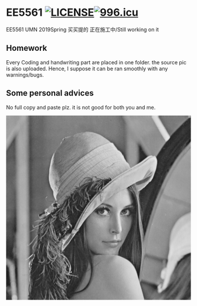 # EE5561 [![LICENSE](https://img.shields.io/badge/license-Anti%20996-blue.svg)](https://github.com/996icu/996.ICU/blob/master/LICENSE)<a href="https://996.icu"><img src="https://img.shields.io/badge/link-996.icu-red.svg" alt="996.icu" /></a>
EE5561 UMN 2019Spring 买买提的     正在施工中/Still working on it

## Homework
Every Coding and handwriting part are placed in one folder. the source pic is also uploaded. 
Hence, I suppose it can be ran smoothly with any warnings/bugs.

## Some personal advices
No full copy and paste plz. it is not good for both you and me.

![Screenshot](https://github.com/djzts/EE5561/blob/master/EE5561HW2/lena512.bmp)



